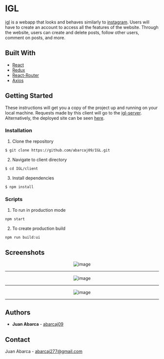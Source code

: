 # IGL

[igl](https://igl.netlify.app) is a webapp that looks and behaves similarly to [instagram](https://www.instagram.com). Users will have to create an account to access all the features of the website. Through the website, users can create and delete posts, follow other users, comment on posts, and more.

## Built With

- [React](https://reactjs.org/)
- [Redux](https://redux.js.org/)
- [React-Router](https://reactrouter.com/)
- [Axios](https://github.com/axios/axios)

## Getting Started

These instructions will get you a copy of the project up and running on your local machine. Requests made by this client will go to the [igl-server](https://github.com/abarcaj09/igl-server). Alternatively, the deployed site can be seen [here](https://igl.netlify.app).

### Installation

1. Clone the repository

```sh
$ git clone https://github.com/abarcaj09/IGL.git
```

2. Navigate to client directory

```sh
$ cd IGL/client
```

3. Install dependencies

```sh
$ npm install
```

### Scripts

1. To run in production mode

```sh
npm start
```

2. To create production build

```sh
npm run build:ui
```

## Screenshots

<div align="center">
 
![image](https://res.cloudinary.com/main-abrc/image/upload/v1617496655/site%20images/igl-home_mch64g.png)

<hr />

![image](https://res.cloudinary.com/main-abrc/image/upload/v1617496655/site%20images/igl-explore_prd6at.png)

<hr />

![image](https://res.cloudinary.com/main-abrc/image/upload/v1617496655/site%20images/igl-profile_n7duaz.png)

<hr />

</div>

## Authors

- **Juan Abarca** - [abarcaj09](https://github.com/abarcaj09)

## Contact

Juan Abarca - abarcaj277@gmail.com

